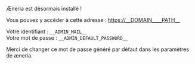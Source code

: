 Æneria est désormais installé !

Vous pouvez y accéder à cette adresse : <https://__DOMAIN____PATH__>

Votre identifiant : `__ADMIN_MAIL__`  
Votre mot de passe : `__ADMIN_DEFAULT_PASSWORD__`

Merci de changer ce mot de passe généré par défaut dans les paramètres de æneria.
